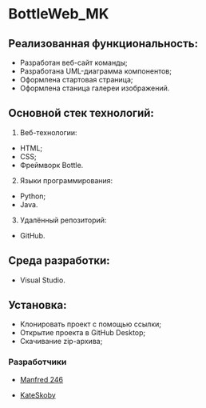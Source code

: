  # BottleWeb_MK
 
 ## Реализованная функциональность:
 - Разработан веб-сайт команды;
 - Разработана UML-диаграмма компонентов;
 - Оформлена стартовая страница;
 - Оформлена станица галереи изображений.
 
 ## Основной стек технологий:
 1. Веб-технологии:
   - HTML;
   - CSS;
   - Фреймворк Bottle.
 2. Языки программирования:
   - Python;
   - Java.
 3. Удалённый репозиторий:
   - GitHub.
   
 ## Среда разработки:
 - Visual Studio.
 
 ## Установка:
 - Клонировать проект с помощью ссылки;
 - Открытие проекта в GitHub Desktop;
 - Скачивание zip-архива;
 
 ### Разработчики
- [Manfred 246](https://gist.github.com/Manfred246 "Профиль GitHub")

- [KateSkoby](https://github.com/KateSkoby "Профиль GitHub")
